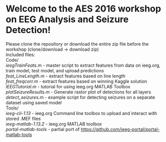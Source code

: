 # Welcome to the AES 2016 workshop on EEG Analysis and Seizure Detection!<br />
Please clone the repository or download the entire zip file before the workshop (clone/download -> download zip)<br />
Included files:<br />
Code/<br />
  *ieegTrainFeats.m*      - master script to extract features from data on ieeg.org, train model, test model, and upload predictions<br />
  *feat_LineLength.m*     - extract features based on line length<br />
  *feat_freqcorr.m*       - extract features based on winning Kaggle solution<br />
  *IEEGTutorial.m*        - tutorial for using ieeg.org MATLAB Toolbox<br />
  *plotSeizureResults.m*  - Generate rastor plot of detections for all layers<br />
  *detect_seizures.m*     - example script for detecting seizures on a separate dataset using saved model<br />
Tools/<br />
  *ieeg-cli-1.13*         - ieeg.org Command line toolbox to upload and interact with stored .MEF files<br />
  *ieeg-matlab-1.13.2*    - ieeg.org MATLAB toolbox<br />
  *portal-matlab-tools*   - partial port of https://github.com/ieeg-portal/portal-matlab-tools<br />
  
